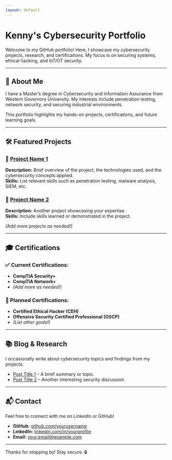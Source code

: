 ```yaml
---
layout: default
---
```


# Kenny's Cybersecurity Portfolio

Welcome to my GitHub portfolio! Here, I showcase my cybersecurity projects, research, and certifications. My focus is on securing systems, ethical hacking, and IoT/OT security.

---

## 🔐 About Me

I have a Master’s degree in Cybersecurity and Information Assurance from Western Governors University. My interests include penetration testing, network security, and securing industrial environments.

This portfolio highlights my hands-on projects, certifications, and future learning goals.

---

## 🛠️ Featured Projects

### 🔹 [Project Name 1](#)
**Description:** Brief overview of the project, the technologies used, and the cybersecurity concepts applied.  
**Skills:** List relevant skills such as penetration testing, malware analysis, SIEM, etc.

### 🔹 [Project Name 2](#)
**Description:** Another project showcasing your expertise.  
**Skills:** Include skills learned or demonstrated in the project.

*(Add more projects as needed!)*

---

## 🎓 Certifications

### ✅ Current Certifications:
- **CompTIA Security+**
- **CompTIA Network+**
- *(Add more as needed!)*

### 🎯 Planned Certifications:
- **Certified Ethical Hacker (CEH)**
- **Offensive Security Certified Professional (OSCP)**
- *(List other goals!)*

---

## 📚 Blog & Research

I occasionally write about cybersecurity topics and findings from my projects.  
- [Post Title 1](#) – A brief summary or topic.  
- [Post Title 2](#) – Another interesting security discussion.

---

## 📬 Contact

Feel free to connect with me on LinkedIn or GitHub!  
- **GitHub:** [github.com/yourusername](#)  
- **LinkedIn:** [linkedin.com/in/yourprofile](#)  
- **Email:** your.email@example.com

---

Thanks for stopping by! Stay secure. 🔒
